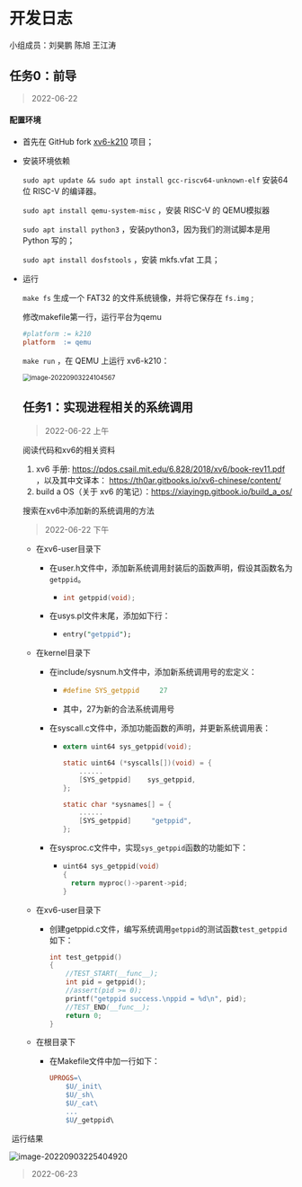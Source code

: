 # 开发日志

小组成员：刘昊鹏 陈旭 王江涛

## 任务0：前导

> 2022-06-22

#### 配置环境

- 首先在 GitHub fork [xv6-k210](https://github.com/abrasumente233/xv6-k210) 项目；

- 安装环境依赖

  `sudo apt update && sudo apt install gcc-riscv64-unknown-elf` 安装64位 RISC-V 的编译器。

  `sudo apt install qemu-system-misc` ，安装 RISC-V 的 QEMU模拟器

  `sudo apt install python3` ，安装python3，因为我们的测试脚本是用 Python 写的；

  `sudo apt install dosfstools` ，安装 mkfs.vfat 工具；

- 运行

  `make fs` 生成一个 FAT32 的文件系统镜像，并将它保存在 `fs.img` ;

  修改makefile第一行，运行平台为qemu

  ```makefile
  #platform	:= k210
  platform	:= qemu
  ```

  `make run` ，在 QEMU 上运行 xv6-k210：

  <img src="D:\大三下\小学期\AprocessViewerForxv6\figs\image-20220903224104567.png" alt="image-20220903224104567" style="zoom:80%;" />

  
  
  ## 任务1：实现进程相关的系统调用
  
  > 2022-06-22 上午
  
  阅读代码和xv6的相关资料
  
  1. xv6 手册: https://pdos.csail.mit.edu/6.828/2018/xv6/book-rev11.pdf ，以及其中文译本： https://th0ar.gitbooks.io/xv6-chinese/content/
  2. build a OS（关于 xv6 的笔记）：https://xiayingp.gitbook.io/build_a_os/
  
  搜索在xv6中添加新的系统调用的方法
  
  >  2022-06-22 下午
  
  - 在xv6-user目录下
  
    - 在user.h文件中，添加新系统调用封装后的函数声明，假设其函数名为`getppid`。
  
      - ```c
        int getppid(void);
        ```
  
    - 在usys.pl文件末尾，添加如下行：
  
      - ```perl
        entry("getppid");
        ```
  
  - 在kernel目录下
  
    - 在include/sysnum.h文件中，添加新系统调用号的宏定义：
  
      - ```c
        #define SYS_getppid     27
        ```
  
      - 其中，27为新的合法系统调用号
  
    - 在syscall.c文件中，添加功能函数的声明，并更新系统调用表：
  
      - ```c
        extern uint64 sys_getppid(void);
        
        static uint64 (*syscalls[])(void) = {
            ......
            [SYS_getppid]    sys_getppid,
        };
        
        static char *sysnames[] = {
            ......
            [SYS_getppid]     "getppid",
        };
        ```
  
    - 在sysproc.c文件中，实现`sys_getppid`函数的功能如下：
  
      - ```c
        uint64 sys_getppid(void)
        {
          return myproc()->parent->pid;
        }
        ```
  
  - 在xv6-user目录下
  
    - 创建getppid.c文件，编写系统调用`getppid`的测试函数`test_getppid`如下：
  
      ```c
      int test_getppid()
      {
          //TEST_START(__func__);
          int pid = getppid();
          //assert(pid >= 0);
          printf("getppid success.\nppid = %d\n", pid);
          //TEST_END(__func__);
          return 0;
      }
      ```
    
  - 在根目录下
  
    - 在Makefile文件中加一行如下：
  
      ```makefile
      UPROGS=\
          $U/_init\
          $U/_sh\
          $U/_cat\
          ...
          $U/_getppid\
      ```

​	运行结果

​	<img src="D:\大三下\小学期\AprocessViewerForxv6\figs\image-20220903225404920.png" alt="image-20220903225404920"  />

> 2022-06-23

